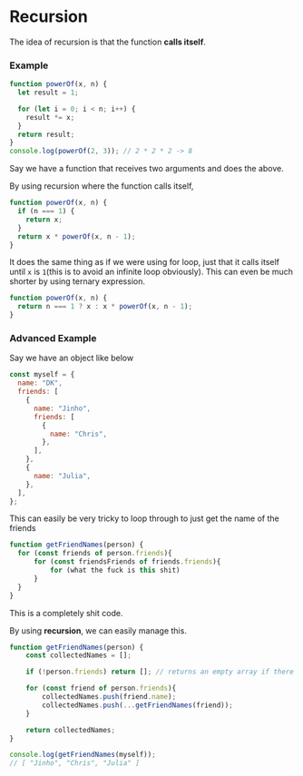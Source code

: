 # Recursion

The idea of recursion is that the function **calls itself**.

### Example

```javascript
function powerOf(x, n) {
  let result = 1;

  for (let i = 0; i < n; i++) {
    result *= x;
  }
  return result;
}
console.log(powerOf(2, 3)); // 2 * 2 * 2 -> 8
```

Say we have a function that receives two arguments and does the above.

By using recursion where the function calls itself,

```javascript
function powerOf(x, n) {
  if (n === 1) {
    return x;
  }
  return x * powerOf(x, n - 1);
}
```

It does the same thing as if we were using for loop, just that it calls itself until `x` is `1`(this is to avoid an infinite loop obviously). 
This can even be much shorter by using ternary expression.

```javascript
function powerOf(x, n) {  
  return n === 1 ? x : x * powerOf(x, n - 1);
}
```

### Advanced Example

Say we have an object like below
```javascript
const myself = {
  name: "DK",
  friends: [
    {
      name: "Jinho",
      friends: [
        {
          name: "Chris",
        },
      ],
    },
    {
      name: "Julia",
    },
  ],
};
```

This can easily be very tricky to loop through to just get the name of the friends
```javascript
function getFriendNames(person) {
  for (const friends of person.friends){
      for (const friendsFriends of friends.friends){
          for (what the fuck is this shit)
      }
  }
}
```
This is a completely shit code.

By using **recursion**, we can easily manage this.

```javascript
function getFriendNames(person) {
    const collectedNames = [];

    if (!person.friends) return []; // returns an empty array if there's not friends property

    for (const friend of person.friends){
        collectedNames.push(friend.name);
        collectedNames.push(...getFriendNames(friend));
    }

    return collectedNames;
}

console.log(getFriendNames(myself));
// [ "Jinho", "Chris", "Julia" ]
```